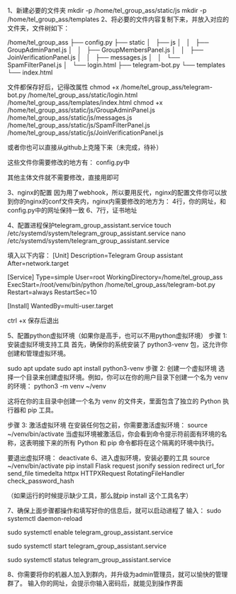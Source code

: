 1、新建必要的文件夹
mkdir -p /home/tel_group_ass/static/js
mkdir -p /home/tel_group_ass/templates
2、将必要的文件内容复制下来，并放入对应的文件夹，文件树如下：

/home/tel_group_ass
├── config.py
├── static
│   ├── js
│   │   ├── GroupAdminPanel.js
│   │   ├── GroupMembersPanel.js
│   │   ├── JoinVerificationPanel.js
│   │   ├── messages.js
│   │   └── SpamFilterPanel.js
│   └── login.html
├── telegram-bot.py
└── templates
    └── index.html

文件都保存好后，记得改属性
chmod +x /home/tel_group_ass/telegram-bot.py /home/tel_group_ass/static/login.html /home/tel_group_ass/templates/index.html
chmod +x /home/tel_group_ass/static/js/GroupAdminPanel.js /home/tel_group_ass/static/js/messages.js /home/tel_group_ass/static/js/SpamFilterPanel.js /home/tel_group_ass/static/js/JoinVerificationPanel.js

或者你也可以直接从github上克隆下来（未完成，待补）

这些文件你需要修改的地方有：
config.py中

其他主体文件就不需要修改，直接用即可

3、nginx的配置
因为用了webhook，所以要用反代，nginx的配置文件你可以放到你的nginx的conf文件夹内，nginx内需要修改的地方为：
4行，你的网址，和config.py中的网址保持一致
6、7行，证书地址

4、配置进程保护telegram_group_assistant.service
touch /etc/systemd/system/telegram_group_assistant.service
nano /etc/systemd/system/telegram_group_assistant.service

填入以下内容：
[Unit]
Description=Telegram Group assistant
After=network.target

[Service]
Type=simple
User=root
WorkingDirectory=/home/tel_group_ass
ExecStart=/root/venv/bin/python /home/tel_group_ass/telegram-bot.py
Restart=always
RestartSec=10

[Install]
WantedBy=multi-user.target

ctrl +x 保存后退出

5、配置python虚拟环境（如果你是高手，也可以不用python虚拟环境）
步骤 1: 安装虚拟环境支持工具
首先，确保你的系统安装了 python3-venv 包，这允许你创建和管理虚拟环境。

sudo apt update
sudo apt install python3-venv
步骤 2: 创建一个虚拟环境
选择一个目录来创建虚拟环境。例如，你可以在你的用户目录下创建一个名为 venv 的环境：
python3 -m venv ~/venv

这将在你的主目录中创建一个名为 venv 的文件夹，里面包含了独立的 Python 执行器和 pip 工具。

步骤 3: 激活虚拟环境
在安装任何包之前，你需要激活虚拟环境：
source ~/venv/bin/activate
当虚拟环境被激活后，你会看到命令提示符前面有环境的名称，这表明接下来的所有 Python 和 pip 命令都将在这个隔离的环境中执行。

要退出虚拟环境：
deactivate
6、进入虚拟环境，安装必要的工具
source ~/venv/bin/activate
pip install Flask request  jsonify  session  redirect  url_for  send_file timedelta httpx HTTPXRequest RotatingFileHandler check_password_hash

（如果运行的时候提示缺少工具，那么就pip install 这个工具名字）

7、确保上面步骤都操作和填写好你的信息后，就可以启动进程了
输入：
sudo systemctl daemon-reload

sudo systemctl enable telegram_group_assistant.service

sudo systemctl start telegram_group_assistant.service

sudo systemctl status telegram_group_assistant.service

8、你需要将你的机器人加入到群内，并升级为admin管理员，就可以愉快的管理群了。
输入你的网址，会提示你输入密码后，就能见到操作界面
